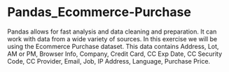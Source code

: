 # Pandas_Ecommerce-Purchase
Pandas allows for fast analysis and data cleaning and preparation.
It can work with data from a wide variety of sources. In this exercise we will be using the Ecommerce Purchase dataset.
This data contains Address, Lot, AM or PM, Browser Info, Company, Credit Card, CC Exp Date, CC Security Code, CC Provider, Email, Job, IP Address, Language, Purchase Price.
